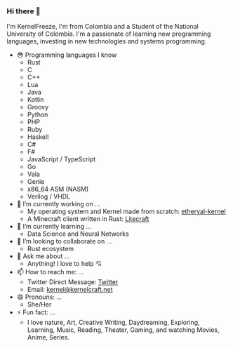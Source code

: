 ### Hi there 👋

I'm KernelFreeze, I'm from Colombia and a Student of the National University of Colombia. I'm a passionate of learning new programming languages, investing in new technologies and systems programming.

- 😳 Programming languages I know
  - Rust
  - C
  - C++
  - Lua
  - Java
  - Kotlin
  - Groovy
  - Python
  - PHP
  - Ruby
  - Haskell
  - C#
  - F#
  - JavaScript / TypeScript
  - Go
  - Vala
  - Genie
  - x86_64 ASM (NASM)
  - Verilog / VHDL
- 🔭 I’m currently working on ...
  - My operating system and Kernel made from scratch: [etheryal-kernel](https://github.com/etheryal/etheryal-kernel)
  - A Minecraft client written in Rust: [Litecraft](https://github.com/KernelFreeze/Litecraft)
- 🌱 I’m currently learning ... 
  - Data Science and Neural Networks
- 👯 I’m looking to collaborate on ...
  - Rust ecosystem
- 💬 Ask me about ...
  - Anything! I love to help 💘
- 📫 How to reach me: ...
  - Twitter Direct Message: [Twitter](https://twitter.com/KernelFreeze)
  - Email: kernel@kernelcraft.net
- 😄 Pronouns: ...
  - She/Her
- ⚡ Fun fact: ...
  - I love nature, Art, Creative Writing, Daydreaming, Exploring, Learning, Music, Reading, Theater, Gaming, and watching Movies, Anime, Series.
